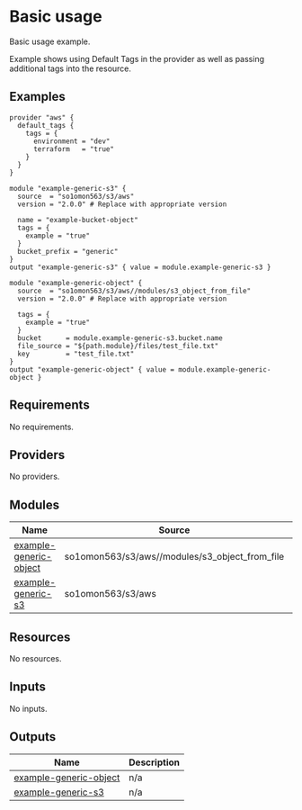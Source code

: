 # Basic usage

Basic usage example.

Example shows using Default Tags in the provider as well as passing additional tags into the resource.
<!-- BEGINNING OF PRE-COMMIT-TERRAFORM DOCS HOOK -->


## Examples

```hcl
provider "aws" {
  default_tags {
    tags = {
      environment = "dev"
      terraform   = "true"
    }
  }
}

module "example-generic-s3" {
  source  = "so1omon563/s3/aws"
  version = "2.0.0" # Replace with appropriate version

  name = "example-bucket-object"
  tags = {
    example = "true"
  }
  bucket_prefix = "generic"
}
output "example-generic-s3" { value = module.example-generic-s3 }

module "example-generic-object" {
  source  = "so1omon563/s3/aws//modules/s3_object_from_file"
  version = "2.0.0" # Replace with appropriate version

  tags = {
    example = "true"
  }
  bucket      = module.example-generic-s3.bucket.name
  file_source = "${path.module}/files/test_file.txt"
  key         = "test_file.txt"
}
output "example-generic-object" { value = module.example-generic-object }
```

## Requirements

No requirements.

## Providers

No providers.

## Modules

| Name | Source | Version |
|------|--------|---------|
| <a name="module_example-generic-object"></a> [example-generic-object](#module\_example-generic-object) | so1omon563/s3/aws//modules/s3_object_from_file | 2.0.0 |
| <a name="module_example-generic-s3"></a> [example-generic-s3](#module\_example-generic-s3) | so1omon563/s3/aws | 2.0.0 |

## Resources

No resources.

## Inputs

No inputs.

## Outputs

| Name | Description |
|------|-------------|
| <a name="output_example-generic-object"></a> [example-generic-object](#output\_example-generic-object) | n/a |
| <a name="output_example-generic-s3"></a> [example-generic-s3](#output\_example-generic-s3) | n/a |


<!-- END OF PRE-COMMIT-TERRAFORM DOCS HOOK -->
